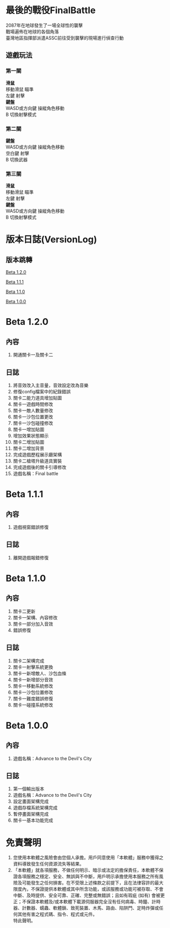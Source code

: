 # **最後的戰役FinalBattle**
2087年在地球發生了一場全球性的襲擊  
戰場遍佈在地球的各個角落  
臺灣地區指揮部派遣ASSC前往受到襲擊的現場進行偵查行動  
## **遊戲玩法**
### **第一關**
**滑鼠**  
移動滑鼠 瞄準  
左鍵 射擊  
**鍵盤**  
WASD或方向鍵 操縱角色移動  
B 切換射擊模式  
### **第二關**
**鍵盤**  
WASD或方向鍵 操縱角色移動  
空白鍵 射擊  
B 切換武器  
### **第三關**
**滑鼠**  
移動滑鼠 瞄準  
左鍵 射擊  
**鍵盤**  
WASD或方向鍵 操縱角色移動  
B 切換射擊模式  
# 版本日誌(VersionLog)
## 版本跳轉

[Beta 1.2.0](#Beta-1.2.0)

[Beta 1.1.1](#Beta-1.1.1)

[Beta 1.1.0](#Beta-1.1.0)

[Beta 1.0.0](#Beta-1.0.0)

# Beta 1.2.0
## 內容
1. 開通關卡一及關卡二
## 日誌
1. 將音效改入主音量，音效設定改為音樂
2. 修復config檔案中的紀錄錯誤
3. 關卡二能力道具增加貼圖
4. 關卡一遊戲時間修改
5. 關卡一敵人數量修改
6. 關卡一沙包位置更改
7. 關卡一沙包碰撞修改
8. 關卡一增加貼圖
9. 增加效果狀態顯示
10. 關卡二增加貼圖
11. 關卡二增加背景
12. 完成遊戲歷程展示廳架構
13. 關卡二槍塔升級道具實裝
14. 完成遊戲後的關卡引導修改
15. 遊戲名稱：Final battle

# Beta 1.1.1
## 內容
1. 遊戲視窗錯誤修復
## 日誌
1. 離開遊戲報錯修復

# Beta 1.1.0
## 內容
1. 關卡二更新
2. 關卡一架構、內容修改
3. 關卡一部分加入音效
4. 錯誤修復
## 日誌
1. 關卡二架構完成
2. 關卡一射擊系統更換
3. 關卡一新增敵人、沙包血條
4. 關卡一新增部分音效
5. 關卡一移動系統修改
6. 關卡一沙包位置修改
8. 關卡一難度錯誤修復
7. 關卡一碰撞系統修改

# Beta 1.0.0
## 內容
1. 遊戲名稱：Advance to the Devil's City
## 日誌
1. 第一個輸出版本
2. 遊戲名稱：Advance to the Devil's City
3. 設定畫面架構完成
4. 遊戲存檔系統架構完成
5. 暫停畫面架構完成
6. 關卡一基本功能完成
# **免責聲明**
1. 您使用本軟體之風險會由您個人承擔。用戶同意使用「本軟體」服務中獲得之資料導致發生任何資源流失等結果。  
2. 「本軟體」就各項服務，不做任何明示、暗示或法定的擔保責任，本軟體不保證各項服務之穩定、安全、無誤與不中斷，用戶明示承擔使用本服務之所有風險及可能發生之任何損害。在不受限上述條款之前提下，且在法律容許的最大限度內，不保證提供本軟體或其中所含功能，或該服務或功能可被存取、不會中斷、及時提供、安全可靠、正確、完整或無錯誤；且如有瑕疵 (如有) 會被更正；不保證本軟體及/或本軟體下載源伺服器完全沒有任何病毒、時鐘、計時器、計數器、蠕蟲、軟體鎖、致死裝置、木馬、路由、陷阱門、定時炸彈或任何其他有害之程式碼、指令、程式或元件。  
特此聲明。
#